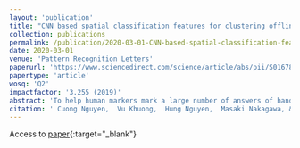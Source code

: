 ```yaml
---
layout: 'publication'
title: "CNN based spatial classification features for clustering offline handwritten mathematical expressions"
collection: publications
permalink: /publication/2020-03-01-CNN-based-spatial-classification-features-for-clustering-offline-handwritten-mathematical-expressions
date: 2020-03-01
venue: 'Pattern Recognition Letters'
paperurl: 'https://www.sciencedirect.com/science/article/abs/pii/S0167865519303782'
papertype: 'article'
wosq: 'Q2'
impactfactor: '3.255 (2019)'
abstract: 'To help human markers mark a large number of answers of handwritten mathematical expressions (HMEs), clustering them makes marking more efficient and reliable. Clustering HMEs, however, faces the problem of extracting both localization and classification representation of mathematical symbols for an HME image and defining the distance between two HME images. First, we propose a method based on Convolutional Neural Networks (CNN) to extract the representations for an HME. Symbols in various scales are located and classified by a combination of features from a multi-scale CNN. We use weakly supervised training combined with symbols attention to enhance localization and classification predictions. Second, we propose a multi-level spatial distance between two representations for clustering HMEs. Experiments on CROHME 2016 and CROHME 2019 dataset show the promising results of 0.99 and 0.96 in purity, respectively.'
citation: ' Cuong Nguyen,  Vu Khuong,  Hung Nguyen,  Masaki Nakagawa, &quot;CNN based spatial classification features for clustering offline handwritten mathematical expressions.&quot; Pattern Recognition Letters, 2020.'
---
```

Access to [paper](https://www.sciencedirect.com/science/article/abs/pii/S0167865519303782){:target="_blank"}